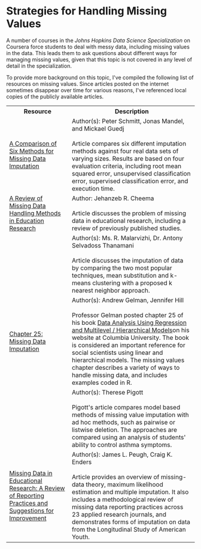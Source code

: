 # Strategies for Handling Missing Values

A number of courses in the *Johns Hopkins Data Science Specialization* on Coursera force students to deal with messy data, including missing values in the data. This leads them to ask questions about different ways for managing missing values, given that this topic is not covered in any level of detail in the specialization.

To provide more background on this topic, I've compiled the following list of resources on missing values. Since articles posted on the internet sometimes disappear over time for various reasons, I've referenced local copies of the publicly available articles. 

<table>
<tr><th>Resource</th><th>Description</th></tr>
<tr>
    <td><a href="lgreski.github.io/datasciencedepot/references/a-comparison-of-six-methods-for-missing-data-imputation-2155-6180-1000224.pdf">A Comparison of Six Methods for Missing Data Imputation</a>
    </td>
    <td>Author(s): Peter Schmitt, Jonas Mandel, and Mickael Guedj <br><br>Article compares six different imputation methods against four real data sets of varying sizes. Results are based on four evaluation criteria, including root mean squared error, unsupervised classification error, supervised classification error, and execution time.
    </td>
</tr>
<tr>
    <td><a href="greski.github.io/datasciencedepot/references/cheema2014MissingDataMethods.PDF">A Review of Missing Data Handling Methods in Education Research</a>
    </td>
    <td>Author: Jehanzeb R. Cheema<br><br>Article discusses the problem of missing data in educational research, including a review of previously published studies.
    </td>
</tr>
<tr>
    <td><a href="greski.github.io/datasciencedepot/references/FrameworkForMissingValueImputation.PDF"></a>
    </td>
    <td>Author(s): Ms. R. Malarvizhi, Dr. Antony Selvadoss Thanamani<br><br>Article discusses the imputation of data by comparing the two most popular techniques, mean substitution and k-means clustering with a proposed k nearest neighbor approach.
    </td>
</tr>
<tr>
    <td><a href="greski.github.io/datasciencedepot/references/missingValueImputation-Gelman.PDF">Chapter 25: Missing Data Imputation</a>
    </td>
    <td>Author(s): Andrew Gelman, Jennifer Hill<br><br>Professor Gelman posted chapter 25 of his book <a href="https://www.amazon.com/Analysis-Regression-Multilevel-Hierarchical-Models/dp/052168689X/ref=sr_1_2?ie=UTF8&qid=1502639282&sr=8-2&keywords=gelman+statistics">Data Analysis Using Regression and Multilevel / Hierarchical Models</a>on his website at Columbia University. The book is considered an important reference for social scientists using linear and hierarchical models. The missing values chapter describes a variety of ways to handle missing data, and includes examples coded in R.
    </td>
</tr>
<tr>
    <td><a href="greski.github.io/datasciencedepot/references/Pigott-ReviewOfMethodsForMissingData.PDF"></a>
    </td>
    <td>Author(s): Therese Pigott<br><br>Pigott's article compares model based methods of missing value imputation with ad hoc methods, such as pairwise or listwise deletion. The approaches are compared using an analysis of students' ability to control asthma symptoms.
    </td>
</tr>
<tr>
    <td><a href="greski.github.io/datasciencedepot/references/Peugh_Enders_2004_(RER).pdf">Missing Data in Educational Research: A Review of Reporting Practices and Suggestions for Improvement</a>
    </td>
    <td>Author(s): James L. Peugh, Craig K. Enders<br><br>Article provides an overview of missing-data theory, maximum likelihood estimation and multiple imputation. It also includes a methodological review of missing data reporting practices across 23 applied research journals, and demonstrates forms of imputation on data from the Longitudinal Study of American Youth.
    </td>
</tr>

</table>
